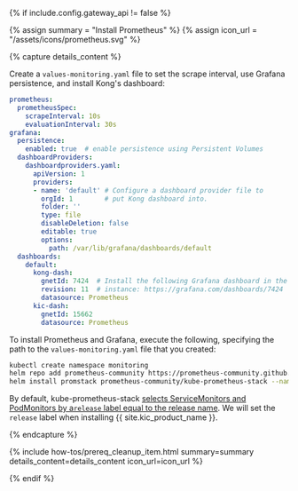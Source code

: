 {% if include.config.gateway_api != false %}

{% assign summary = "Install Prometheus" %}
{% assign icon_url = "/assets/icons/prometheus.svg" %}

{% capture details_content %}

Create a `values-monitoring.yaml` file to set the scrape interval, use Grafana persistence, and install Kong's dashboard:
```yaml
prometheus:
  prometheusSpec:
    scrapeInterval: 10s
    evaluationInterval: 30s
grafana:
  persistence:
    enabled: true  # enable persistence using Persistent Volumes
  dashboardProviders:
    dashboardproviders.yaml:
      apiVersion: 1
      providers:
      - name: 'default' # Configure a dashboard provider file to
        orgId: 1        # put Kong dashboard into.
        folder: ''
        type: file
        disableDeletion: false
        editable: true
        options:
          path: /var/lib/grafana/dashboards/default
  dashboards:
    default:
      kong-dash:
        gnetId: 7424  # Install the following Grafana dashboard in the
        revision: 11  # instance: https://grafana.com/dashboards/7424
        datasource: Prometheus
      kic-dash:
        gnetId: 15662
        datasource: Prometheus
```

To install Prometheus and Grafana, execute the following, specifying the path to the `values-monitoring.yaml` file that you created:

```bash
kubectl create namespace monitoring
helm repo add prometheus-community https://prometheus-community.github.io/helm-charts
helm install promstack prometheus-community/kube-prometheus-stack --namespace monitoring --version 52.1.0 -f values-monitoring.yaml
```

By default, kube-prometheus-stack [selects ServiceMonitors and PodMonitors by a`release` label equal to the release name](https://github.com/prometheus-community/helm-charts/blob/kube-prometheus-stack-19.0.1/charts/kube-prometheus-stack/values.yaml#L2128-L2169). We will set the `release` label when installing {{ site.kic_product_name }}.

{% endcapture %}

{% include how-tos/prereq_cleanup_item.html summary=summary details_content=details_content icon_url=icon_url %}

{% endif %}


